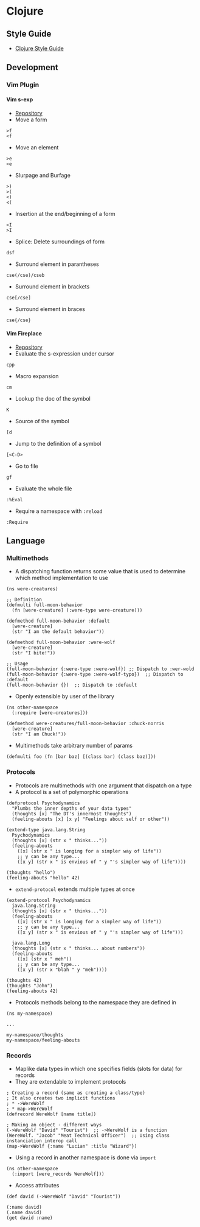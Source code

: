# Clojure

## Style Guide

* [Clojure Style Guide](https://github.com/Chouffe/clojure-style-guide)

## Development

### Vim Plugin


#### Vim s-exp

* [Repository](https://github.com/tpope/vim-sexp-mappings-for-regular-people)
* Move a form
```
>f
<f
```
* Move an element
```
>e
<e
```
* Slurpage and Burfage
```
>)
>(
<)
<(
```
* Insertion at the end/beginning of a form
```
<I
>I
```
* Splice: Delete surroundings of form
```
dsf
```
* Surround element in parantheses
```
cse(/cse)/cseb
```
* Surround element in brackets
```
cse[/cse]
```
* Surround element in braces
```
cse{/cse}
```

#### Vim Fireplace

* [Repository](https://github.com/tpope/vim-fireplace)
* Evaluate the s-expression under cursor
```
cpp
```
* Macro expansion
```
cm
```
* Lookup the doc of the symbol
```
K
```
* Source of the symbol
```
[d
```
* Jump to the definition of a symbol
```
[<C-D>
```
* Go to file
```
gf
```
* Evaluate the whole file
```
:%Eval
```
* Require a namespace with `:reload`
```
:Require
```

## Language

### Multimethods

* A dispatching function returns some value that is used to determine which method implementation to use
```
(ns were-creatures)

;; Definition
(defmulti full-moon-behavior
  (fn [were-creature] (:were-type were-creature)))

(defmethod full-moon-behavior :default
  [were-creature]
  (str "I am the default behavior"))

(defmethod full-moon-behavior :were-wolf
  [were-creature]
  (str "I bite!"))

;; Usage
(full-moon-behavior {:were-type :were-wolf}) ;; Dispatch to :wer-wold
(full-moon-behavior {:were-type :were-wolf-typo})  ;; Dispatch to :default
(full-moon-behavior {})  ;; Dispatch to :default
```
* Openly extensible by user of the library
```
(ns other-namespace
  (:require [were-creatures]))

(defmethod were-creatures/full-moon-behavior :chuck-norris
  [were-creature]
  (str "I am Chuck!"))
```
* Multimethods take arbitrary number of params
```
(defmulti foo (fn [bar baz] [(class bar) (class baz)]))
```

### Protocols

* Protocols are multimethods with one argument that dispatch on a type
* A protocol is a set of polymorphic operations
```
(defprotocol Psychodynamics
  "Plumbs the inner depths of your data types"
  (thoughts [x] "The DT's innermost thoughts")
  (feeling-abouts [x] [x y] "Feelings about self or other"))

(extend-type java.lang.String
  Psychodynamics
  (thoughts [x] (str x " thinks..."))
  (feeling-abouts
    ([x] (str x " is longing for a simpler way of life"))
    ;; y can be any type...
    ([x y] (str x " is envious of " y "'s simpler way of life"))))

(thoughts "hello")
(feeling-abouts "hello" 42)
```
* `extend-protocol` extends multiple  types at once
```
(extend-protocol Psychodynamics
  java.lang.String
  (thoughts [x] (str x " thinks..."))
  (feeling-abouts
    ([x] (str x " is longing for a simpler way of life"))
    ;; y can be any type...
    ([x y] (str x " is envious of " y "'s simpler way of life")))

  java.lang.Long
  (thoughts [x] (str x " thinks... about numbers"))
  (feeling-abouts
    ([x] (str x " meh"))
    ;; y can be any type...
    ([x y] (str x "blah " y "meh"))))

(thoughts 42)
(thoughts "John")
(feeling-abouts 42)
```
* Protocols methods belong to the namespace they are defined in
```
(ns my-namespace)

...

my-namespace/thoughts
my-namespace/feeling-abouts
```

### Records

* Maplike data types in which one specifies fields (slots for data) for records
* They are extendable to implement protocols
```
; Creating a record (same as creating a class/type)
; It also creates two implicit functions
; * ->WereWolf
; * map->WereWolf
(defrecord WereWolf [name title])

; Making an object - different ways
(->WereWolf "David" "Tourist")  ;; ->WereWolf is a function
(WereWolf. "Jacob" "Meat Technical Officer")  ;; Using class instanciation interop call
(map->WereWolf {:name "Lucian" :title "Wizard"})
```
* Using a record in another namespace is done via `import`
```
(ns other-namespace
  (:import [were_records WereWolf]))
```
* Access attributes
```
(def david (->WereWolf "David" "Tourist"))

(:name david)
(.name david)
(get david :name)
```
